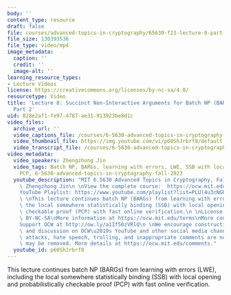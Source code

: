```yaml
---
body: ''
content_type: resource
draft: false
file: courses/advanced-topics-in-cryptography/65630-f23-lecture-8-part-2_360p_16_9.mp4
file_size: 130393536
file_type: video/mp4
image_metadata:
  caption: ''
  credit: ''
  image-alt: ''
learning_resource_types:
- Lecture Videos
license: https://creativecommons.org/licenses/by-nc-sa/4.0/
resourcetype: Video
title: 'Lecture 8: Succinct Non-Interactive Arguments for Batch NP (BARGs) from LWE,
  Part 2'
uid: 828e2af1-fe97-4787-ae31-913923be8d1c
video_files:
  archive_url: ''
  video_captions_file: /courses/6-5630-advanced-topics-in-cryptography-fall-2023/1fOb9sDaREdix1FqDYFIdjGwIQNGcbyuO_transcript.webvtt
  video_thumbnail_file: https://img.youtube.com/vi/p60ShJrbrf8/default.jpg
  video_transcript_file: /courses/6-5630-advanced-topics-in-cryptography-fall-2023/1fOb9sDaREdix1FqDYFIdjGwIQNGcbyuO_transcript.pdf
video_metadata:
  video_speakers: Zhengzhong Jin
  video_tags: Batch NP, BARGs, learning with errors, LWE, SSB with local opening,
    PCP, 6-5630-advanced-topics-in-cryptography-fall-2023
  youtube_description: "MIT 6.5630 Advanced Topics in Cryptography, Fall 2023\nInstructor:\
    \ Zhengzhong Jin\n \nView the complete course:  https://ocw.mit.edu/courses/6-5630-advanced-topics-in-cryptography-fall-2023/\n\
    YouTube Playlist: https://www.youtube.com/playlist?list=PLUl4u3cNGP61EZllk7zwgvPbI4kbnKhWz\n\
    \ \nThis lecture continues batch NP (BARGs) from learning with errors (LWE), including\
    \ the local somewhere statistically binding (SSB) with local opening and probabilistically\
    \ checkable proof (PCP) with fast online verification.\n \nLicense: Creative Commons\
    \ BY-NC-SA\nMore information at https://ocw.mit.edu/terms\nMore courses at https://ocw.mit.edu\n\
    Support OCW at http://ow.ly/a1If50zVRlQ\n \nWe encourage constructive comments\
    \ and discussion on OCW\u2019s YouTube and other social media channels. Personal\
    \ attacks, hate speech, trolling, and inappropriate comments are not allowed and\
    \ may be removed. More details at https://ocw.mit.edu/comments."
  youtube_id: p60ShJrbrf8
---
```

This lecture continues batch NP (BARGs) from learning with errors (LWE), including the local somewhere statistically binding (SSB) with local opening and probabilistically checkable proof (PCP) with fast online verification.